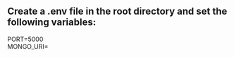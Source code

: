 ## Create a .env file in the root directory and set the following variables:

PORT=5000  
MONGO_URI= 
